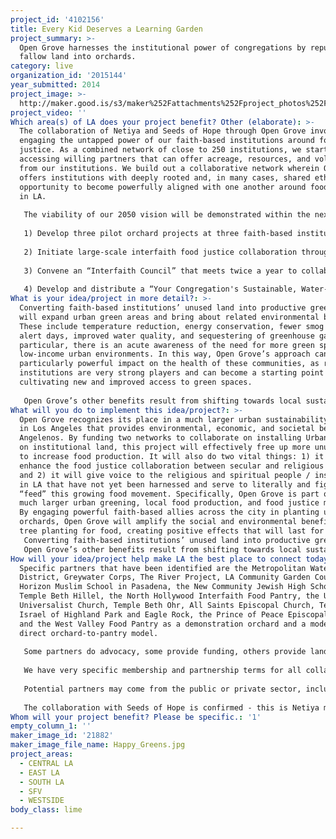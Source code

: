 ```yaml
---
project_id: '4102156'
title: Every Kid Deserves a Learning Garden
project_summary: >-
  Open Grove harnesses the institutional power of congregations by repurposing
  fallow land into orchards.
category: live
organization_id: '2015144'
year_submitted: 2014
project_image: >-
  http://maker.good.is/s3/maker%252Fattachments%252Fproject_photos%252Fimages%252F21882%252Fdisplay%252FHappy_Greens.jpg=c570x385
project_video: ''
Which area(s) of LA does your project benefit? Other (elaborate): >-
  The collaboration of Netiya and Seeds of Hope through Open Grove involves
  engaging the untapped power of our faith-based institutions around food
  justice. As a combined network of close to 250 institutions, we start with
  accessing willing partners that can offer acreage, resources, and volunteers
  from our institutions. We build out a collaborative network wherein Open Grove
  offers institutions with deeply rooted and, in many cases, shared ethics, an
  opportunity to become powerfully aligned with one another around food justice
  in LA. 
   
   The viability of our 2050 vision will be demonstrated within the next year by taking on the following measurables:
   
   1) Develop three pilot orchard projects at three faith-based institutions representing geographic, religious, socioeconomic, and land-use diversity. Complete experiential and educational orchard installs and have the three institutions coordinating their own sustainable garden maintenance plans.
   
   2) Initiate large-scale interfaith food justice collaboration through institutional engagement by convening a one-day, interfaith food awareness summit targeted toward religious and lay leaders across institutions, building upon the Seeds of Hope conference that was held in May 2014. This conference will focus on shmita - the religious commandment of leaving the land fallow every seven years (from September 2014-2015). We’ll hold interfaith discussions about how to improve upon our food growing operations so the recipients of the food relief become more empowered - and focus on food sovereignty rather than furthering hand outs.
   
   3) Convene an “Interfaith Council” that meets twice a year to collaborate and support ongoing food production efforts, building upon Netiya’s successful model Council. Hold meetings sharing best practices on food procurement and food security with interfaith clergy and lay leadership.
   
   4) Develop and distribute a “Your Congregation's Sustainable, Water-Wise Orchard Resource Guide.” Perhaps it will have a shorter title! The guide will give tools to our network institutions to plant and maintain orchards on their properties and contribute the produce to grow community food security.
What is your idea/project in more detail?: >-
  Converting faith-based institutions’ unused land into productive green space
  will expand urban green areas and bring about related environmental benefits.
  These include temperature reduction, energy conservation, fewer smog and red
  alert days, improved water quality, and sequestering of greenhouse gases. In
  particular, there is an acute awareness of the need for more green space in
  low-income urban environments. In this way, Open Grove’s approach can have a
  particularly powerful impact on the health of these communities, as religious
  institutions are very strong players and can become a starting point for
  cultivating new and improved access to green spaces. 
   
   Open Grove’s other benefits result from shifting towards local sustainable food systems, as a response to food safety and food access issues, as well as national epidemics of hunger and obesity. The focus on planting urban orchards is intentional, as we assert that urban orchards can have a much more significant effect on the long-term food system than annual vegetable gardens. Once established and producing, orchards can produce food for decades, and, in the case of nut trees, can produce healthy food with high caloric value. Orchards are also significantly easier to maintain once established, need far less material (compost, mulch, plastic irrigation supplies), water, and labor than annual gardens, and many orchards will produce food even if they are left alone for years. And Open Grove will work with gleaning networks in LA that already work on private and public orchards to provide food to local pantries.
What will you do to implement this idea/project?: >-
  Open Grove recognizes its place in a much larger urban sustainability movement
  in Los Angeles that provides environmental, economic, and societal benefits to
  Angelenos. By funding two networks to collaborate on installing Urban Orchards
  on institutional land, this project will effectively free up more unused land
  to increase food production. It will also do two vital things: 1) it will
  enhance the food justice collaboration between secular and religious sectors
  and 2) it will give voice to the religious and spiritual people / institutions
  in LA that have not yet been harnessed and serve to literally and figuratively
  “feed” this growing food movement. Specifically, Open Grove is part of the
  much larger urban greening, local food production, and food justice movements.
  By engaging powerful faith-based allies across the city in planting urban
  orchards, Open Grove will amplify the social and environmental benefits of
  tree planting for food, creating positive effects that will last for decades. 
   Converting faith-based institutions’ unused land into productive green space will expand urban green areas and bring about related environmental benefits. These include temperature reduction, energy conservation, fewer smog and red alert days, improved water quality, and sequestering of greenhouse gases. In particular, there is an acute awareness of the need for more green space in low-income urban environments. In this way, Open Grove’s approach can have a particularly powerful impact on the health of these communities, as religious institutions are very strong players and can become a starting point for cultivating new and improved access to green spaces. 
   Open Grove’s other benefits result from shifting towards local sustainable food systems, as a response to food safety and food access issues, as well as national epidemics of hunger and obesity. The focus on planting urban orchards is intentional, as we assert that urban orchards can have a much more significant effect on the long-term food system than annual vegetable gardens. Once established and producing, orchards can produce food for decades, and, in the case of nut trees, can produce healthy food with high caloric value. Orchards are also significantly easier to maintain once established, need far less material (compost, mulch, plastic irrigation supplies), water, and labor than annual gardens, and many orchards will produce food even if they are left alone for years.
How will your idea/project help make LA the best place to connect today? In LA2050?: >-
  Specific partners that have been identified are the Metropolitan Water
  District, Greywater Corps, The River Project, LA Community Garden Council, New
  Horizon Muslim School in Pasadena, the New Community Jewish High School,
  Temple Beth Hillel, the North Hollywood Interfaith Food Pantry, the Unitarian
  Universalist Church, Temple Beth Ohr, All Saints Episcopal Church, Temple Beth
  Israel of Highland Park and Eagle Rock, the Prince of Peace Episcopal Church
  and the West Valley Food Pantry as a demonstration orchard and a model of the
  direct orchard-to-pantry model. 
   
   Some partners do advocacy, some provide funding, others provide land, and still others find the materials needed to install the orchards.
   
   We have very specific membership and partnership terms for all collaborations. We work towards a model of empowerment and reciprocity. We are happy to forward a PDF with our terms for your perusal. 
   
   Potential partners may come from the public or private sector, including corporations, academia, water agencies, other food and environmental nonprofits, and workforce development agencies. We would specifically expect to continue to engage our network partner institutions, UC Master Gardener, Master Composter, and Master Food Preserver volunteers, Brown Mountain CSA, Social Justice Learning Institute, Food Forward, Tree People, the Million Trees Initiative, the Yale University Urban Resources Initiative, SOVA and the NoHo interfaith food pantry. We will also bring in community organizations and youth groups to help start up and manage the orchards in their local neighborhoods, potentially establishing new community hubs in areas with limited access to fresh food.
   
   The collaboration with Seeds of Hope is confirmed - this is Netiya main partner. The food justice ministry of the Episcopal Diocese of LA established to repurpose church property and facilities for the production and distribution of food in underserved communities across the six-county diocese. The program currently grows food at nearly 100 locations and operates 60 food pantries and 50 feeding programs as well as providing nutrition and fitness education. Executive Director, Tim Alderson, came to Seeds of Hope from a lifetime in agriculture. He was the founder and former CEO of AgriGator, Inc., a multinational soil amendment company and the founding chairman of the California School Garden Network, a statewide network of public and private sector organizations united in support of school gardens.
Whom will your project benefit? Please be specific.: '1'
empty_column_1: ''
maker_image_id: '21882'
maker_image_file_name: Happy_Greens.jpg
project_areas:
  - CENTRAL LA
  - EAST LA
  - SOUTH LA
  - SFV
  - WESTSIDE
body_class: lime

---
```


